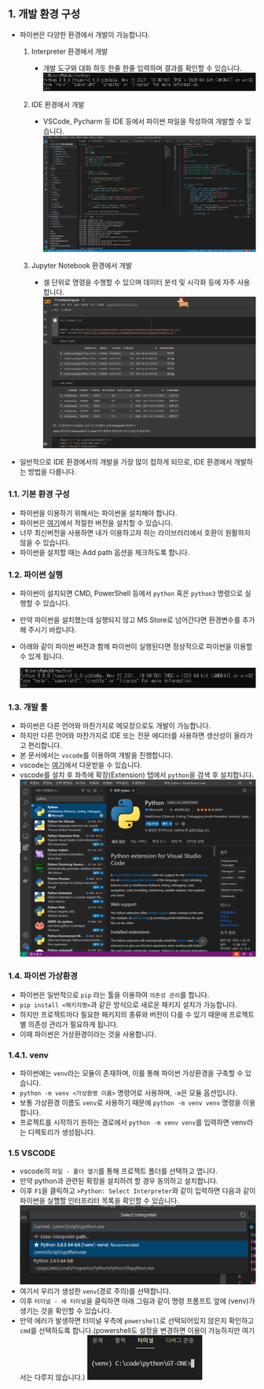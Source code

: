 ## 1. 개발 환경 구성
- 파이썬은 다양한 환경에서 개발이 가능합니다.
    1. Interpreter 환경에서 개발
        - 개발 도구와 대화 하듯 한줄 한줄 입력하며 결과를 확인할 수 있습니다.
        ![파이썬_실행](./img/파이썬_실행.png)

    2. IDE 환경에서 개발
        - VSCode, Pycharm 등 IDE 등에서 파이썬 파일을 작성하여 개발할 수 있습니다.
        ![파이썬_IDE](./img/파이썬_IDE.png)

    3. Jupyter Notebook 환경에서 개발
        - 셀 단위로 명령을 수행할 수 있으며 데이터 분석 및 시각화 등에 자주 사용합니다.
        ![파이썬_COLAB](./img/파이썬_COLAB.png)

- 일반적으로 IDE 환경에서의 개발을 가장 많이 접하게 되므로, IDE 환경에서 개발하는 방법을 다룹니다.

### 1.1. 기본 환경 구성
- 파이썬을 이용하기 위해서는 파이썬을 설치해야 합니다.
- 파이썬은 [여기](https://www.python.org/downloads/windows/)에서 적절한 버전을 설치할 수 있습니다.
- 너무 최신버전을 사용하면 내가 이용하고자 하는 라이브러리에서 호환이 원활하지 않을 수 있습니다.
- 파이썬을 설치할 때는 Add path 옵션을 체크하도록 합니다.

### 1.2. 파이썬 실행
- 파이썬이 설치되면 CMD, PowerShell 등에서 `python` 혹은 `python3` 명령으로 실행할 수 있습니다.
- 만약 파이썬을 설치했는데 실행되지 않고 MS Store로 넘어간다면 환경변수를 추가해 주시기 바랍니다.
- 아래와 같이 파이썬 버전과 함께 파이썬이 실행된다면 정상적으로 파이썬을 이용할 수 있게 됩니다.

    ![파이썬실행](./img/파이썬_실행.png)

### 1.3. 개발 툴
- 파이썬은 다른 언어와 마찬가지로 메모장으로도 개발이 가능합니다.
- 하지만 다른 언어와 마찬가지로 IDE 또는 전문 에디터를 사용하면 생산성이 올라가고 편리합니다.
- 본 문서에서는 `vscode`를 이용하여 개발을 진행합니다.
- vscode는 [여기](https://code.visualstudio.com/)에서 다운받을 수 있습니다.
- vscode를 설치 후 좌측에 확장(Extension) 탭에서 `python`을 검색 후 설치합니다.
![파이썬_vscode](./img/파이썬_vscode.png)

### 1.4. 파이썬 가상환경
- 파이썬은 일반적으로 `pip` 라는 툴을 이용하여 `의존성 관리`를 합니다.
- `pip install <패키지명>`과 같은 방식으로 새로운 패키지 설치가 가능합니다.
- 하지만 프로젝트마다 필요한 패키지의 종류와 버전이 다를 수 있기 때문에 프로젝트별 의존성 관리가 필요하게 됩니다.
- 이때 파이썬은 가상환경이라는 것을 사용합니다.

### 1.4.1. venv
- 파이썬에는 `venv`라는 모듈이 존재하며, 이를 통해 파이썬 가상환경을 구축할 수 있습니다.
- `python -m venv <가상환명 이름>` 명령어로 사용하며, `-m`은 모듈 옵션입니다.
- 보통 가상환경 이름도 `venv`로 사용하기 때문에 `python -m venv venv` 명령을 이용합니다.
- 프로젝트를 시작하기 원하는 경로에서 `python -m venv venv`를 입력하면 venv라는 디렉토리가 생성됩니다.

### 1.5 VSCODE
- vscode의 `파일 - 폴더 열기`를 통해 프로젝트 폴더를 선택하고 엽니다.
- 만약 python과 관련된 확장을 설치하려 할 경우 동의하고 설치합니다.
- 이후 `F1`을 클릭하고 `>Python: Select Interpreter`와 같이 입력하면 다음과 같이 파이썬을 실핼할 인터프리터 목록을 확인할 수 있습니다.
![파이썬_select_interpreter](./img/파이썬_select_interpreter.png)
- 여기서 우리가 생성한 `venv`(경로 주의)를 선택합니다.
- 이후 `터미널 - 새 터미널`을 클릭하면 아래 그림과 같이 명령 프롬프트 앞에 (venv)가 생기는 것을 확인할 수 있습니다.
- 만약 에러가 발생하면 터미널 우측에 `powershell`로 선택되어있지 않은지 확인하고 `cmd`를 선택하도록 합니다.(powershell도 설정을 변경하면 이용이 가능하지만 여기서는 다루지 않습니다.)
![파이썬_venv](./img/파이썬_venv.png)